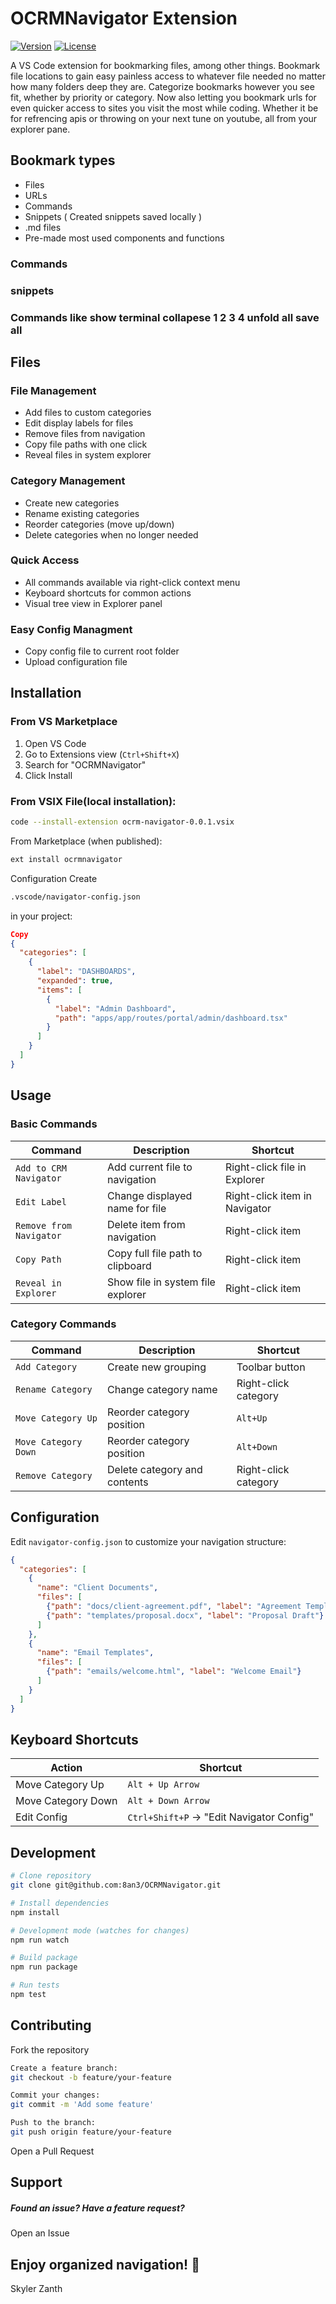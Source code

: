 # OCRMNavigator Extension

[![Version](https://img.shields.io/badge/version-1.0.2-blue)](https://marketplace.visualstudio.com/items?itemName=skyler.ocrmnavigator)
[![License](https://img.shields.io/badge/license-MIT-green)](https://github.com/8an3/OCRMNavigator/blob/main/LICENSE)

A VS Code extension for bookmarking files, among other things. Bookmark file locations to gain easy painless access to whatever file needed no matter how many folders deep they are. Categorize bookmarks however you see fit, whether by priority or category. Now also letting you bookmark urls for even quicker access to sites you visit the most while coding. Whether it be for refrencing apis or throwing on your next tune on youtube, all from your explorer pane.

## Bookmark types
- Files
- URLs
- Commands
- Snippets ( Created snippets saved locally )
- .md files
- Pre-made most used components and functions

### Commands 
### snippets 

### Commands like show terminal collapese 1 2 3 4 unfold all save all

## Files
### File Management
- Add files to custom categories
- Edit display labels for files
- Remove files from navigation
- Copy file paths with one click
- Reveal files in system explorer

### Category Management
- Create new categories
- Rename existing categories
- Reorder categories (move up/down)
- Delete categories when no longer needed

### Quick Access
- All commands available via right-click context menu
- Keyboard shortcuts for common actions
- Visual tree view in Explorer panel

### Easy Config Managment
- Copy config file to current root folder
- Upload configuration file



## Installation

### From VS Marketplace
1. Open VS Code
2. Go to Extensions view (`Ctrl+Shift+X`)
3. Search for "OCRMNavigator"
4. Click Install

### From VSIX File(local installation):
```bash
code --install-extension ocrm-navigator-0.0.1.vsix
```
From Marketplace (when published):

```bash
ext install ocrmnavigator
```
Configuration
Create 
```bash
.vscode/navigator-config.json
```
 in your project:

```json
Copy
{
  "categories": [
    {
      "label": "DASHBOARDS",
      "expanded": true,
      "items": [
        {
          "label": "Admin Dashboard",
          "path": "apps/app/routes/portal/admin/dashboard.tsx"
        }
      ]
    }
  ]
}
```

## Usage

### Basic Commands

| Command | Description | Shortcut |
|---------|-------------|----------|
| `Add to CRM Navigator` | Add current file to navigation | Right-click file in Explorer |
| `Edit Label` | Change displayed name for file | Right-click item in Navigator |
| `Remove from Navigator` | Delete item from navigation | Right-click item |
| `Copy Path` | Copy full file path to clipboard | Right-click item |
| `Reveal in Explorer` | Show file in system file explorer | Right-click item |

### Category Commands

| Command | Description | Shortcut |
|---------|-------------|----------|
| `Add Category` | Create new grouping | Toolbar button |
| `Rename Category` | Change category name | Right-click category |
| `Move Category Up` | Reorder category position | `Alt+Up` |
| `Move Category Down` | Reorder category position | `Alt+Down` |
| `Remove Category` | Delete category and contents | Right-click category |

## Configuration

Edit `navigator-config.json` to customize your navigation structure:

```json
{
  "categories": [
    {
      "name": "Client Documents",
      "files": [
        {"path": "docs/client-agreement.pdf", "label": "Agreement Template"},
        {"path": "templates/proposal.docx", "label": "Proposal Draft"}
      ]
    },
    {
      "name": "Email Templates",
      "files": [
        {"path": "emails/welcome.html", "label": "Welcome Email"}
      ]
    }
  ]
}
```
## Keyboard Shortcuts

| Action               | Shortcut                          |
|----------------------|-----------------------------------|
| Move Category Up     | `Alt + Up Arrow`                 |
| Move Category Down   | `Alt + Down Arrow`               |
| Edit Config          | `Ctrl+Shift+P` → "Edit Navigator Config" |

## Development

```bash
# Clone repository
git clone git@github.com:8an3/OCRMNavigator.git

# Install dependencies
npm install

# Development mode (watches for changes)
npm run watch

# Build package
npm run package

# Run tests
npm test
```
## Contributing

Fork the repository

```bash
Create a feature branch:
git checkout -b feature/your-feature

Commit your changes:
git commit -m 'Add some feature'

Push to the branch:
git push origin feature/your-feature
```

Open a Pull Request

## Support

##### Found an issue? Have a feature request?

Open an Issue

## Enjoy organized navigation! 🚀

Skyler Zanth



